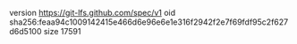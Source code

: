 version https://git-lfs.github.com/spec/v1
oid sha256:feaa94c1009142415e466d6e96e6e1e316f2942f2e7f69fdf95c2f627d6d5100
size 17591
